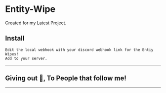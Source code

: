 # Entity-Wipe
Created for my Latest Project.

## Install
```
Edit the local webhook with your discord webhook link for the Entiy Wipes!
Add to your server.

```
---
## Giving out 🍪, To People that follow me!

---
